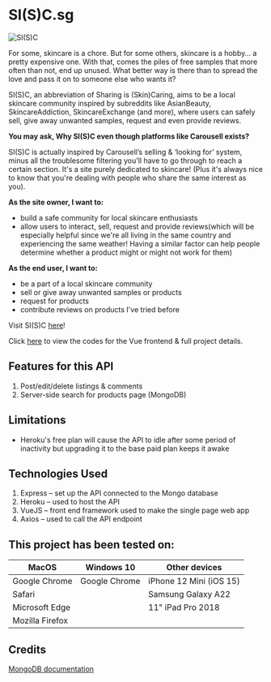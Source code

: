 # SI(S)C.sg
![SI(S)C](/src/assets/images/readme.jpg)

For some, skincare is a chore. But for some others, skincare is a hobby… a pretty expensive one. With that, comes the piles of free samples that more often than not, end up unused. What better way is there than to spread the love and pass it on to someone else who wants it?

SI(S)C, an abbreviation of Sharing is (Skin)Caring, aims to be a local skincare community inspired by subreddits like AsianBeauty, SkincareAddiction, SkincareExchange (and more), where users can safely sell, give away unwanted samples, request and even provide reviews.


**You may ask, Why SI(S)C even though platforms like Carousell exists?**

SI(S)C is actually inspired by Carousell’s selling & ‘looking for’ system, minus all the troublesome filtering you'll have to go through to reach a certain section. It's a site purely dedicated to skincare! (Plus it's always nice to know that you're dealing with people who share the same interest as you).


**As the site owner, I want to:**
- build a safe community for local skincare enthusiasts
- allow users to interact, sell, request and provide reviews(which will be especially helpful since we're all living in the same country and experiencing the same weather! Having a similar factor can help people determine whether a product might or might not work for them)


**As the end user, I want to:**
- be a part of a local skincare community
- sell or give away unwanted samples or products
- request for products
- contribute reviews on products I've tried before


Visit SI(S)C [here](https://agitated-visvesvaraya-94d773.netlify.app/)!


Click [here](https://github.com/harihaysrun/skincare-vue) to view the codes for the Vue frontend & full project details.


## Features for this API
1. Post/edit/delete listings & comments
2. Server-side search for products page (MongoDB)

## Limitations
- Heroku's free plan will cause the API to idle after some period of inactivity but upgrading it to the base paid plan keeps it awake


## Technologies Used
1. Express – set up the API connected to the Mongo database
2. Heroku – used to host the API
4. VueJS – front end framework used to make the single page web app
3. Axios – used to call the API endpoint



## This project has been tested on:
| MacOS | Windows 10 | Other devices |
| ----- | ---------- | ------------- |
| Google Chrome | Google Chrome | iPhone 12 Mini (iOS 15) |
| Safari | | Samsung Galaxy A22 ||
| Microsoft Edge | | 11" iPad Pro 2018 |
| Mozilla Firefox | | |



## Credits
[MongoDB documentation](https://docs.mongodb.com/)